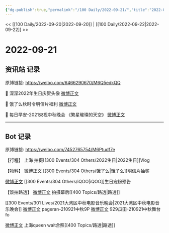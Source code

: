 ```yaml
---
{"dg-publish":true,"permalink":"/100 Daily/2022-09-21/","title":"2022-09-21","created":"2022-11-15T14:34:15.000+08:00","updated":"2023-04-11T14:46:33.281+08:00"}
---
```



<< [[100 Daily/2022-09-20\|2022-09-20]] | [[100 Daily/2022-09-22\|2022-09-22]] >>

# 2022-09-21

## 资讯站 记录

原博链接: https://weibo.com/6466290670/M6Q5edkQQ

🌟 深深2022年生日庆贺头像 [微博正文](https://m.weibo.cn/6466290670/4816129261832508)

🌟 饿了么秋时令明信片福利 [微博正文](https://m.weibo.cn/6466290670/4816196761816546)

🌟 每日早安-2021央视中秋晚会
《繁星璀璨的天空》 [微博正文](https://m.weibo.cn/6466290670/4816061566814157)

---
## Bot 记录

原博链接: https://weibo.com/7452765754/M6Ptudf7e

【行程】
上海 拍摄[[300 Events/304 Others/2022生日\|2022生日]]Vlog

【物料】
[微博正文](https://weibo.com/detail/4816189748417400) [[300 Events/304 Others/饿了么\|饿了么]]明信片抽奖

[微博正文](https://weibo.com/detail/4816185353045004) [[300 Events/304 Others/iQOO\|iQOO]]生日宠粉预告

【饭拍路透】
[微博正文](https://weibo.com/detail/4816069858430841) 拍摄幕后[[400 Topics/路透\|路透]]

[[300 Events/301 Lives/2021大湾区中秋电影音乐晚会\|2021大湾区中秋电影音乐晚会]]
[微博正文](https://weibo.com/detail/4816190361570068) pageran-210921中秋9P
[微博正文](https://weibo.com/detail/4816235403940606) 929瓜田-210921中秋舞台fo

[微博正文](https://weibo.com/detail/4816267720525289) 上海queen wait合照[[400 Topics/路透\|路透]]
